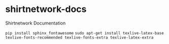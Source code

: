 # shirtnetwork-docs
Shirtnetwork Documentation

`pip install sphinx_fontawesome`
`sudo apt-get install texlive-latex-base texlive-fonts-recommended texlive-fonts-extra texlive-latex-extra`